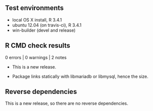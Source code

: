 ## Test environments
* local OS X install, R 3.4.1
* ubuntu 12.04 (on travis-ci), R 3.4.1
* win-builder (devel and release)

## R CMD check results

0 errors | 0 warnings | 2 notes

* This is a new release.

* Package links statically with libmariadb or libmysql, hence the size.

## Reverse dependencies

This is a new release, so there are no reverse dependencies.
